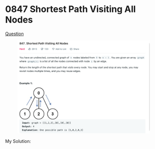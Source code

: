 # 0847 Shortest Path Visiting All Nodes

[Question](https://leetcode.com/problems/shortest-path-visiting-all-nodes/)

<figure><img src="../.gitbook/assets/image (14).png" alt=""><figcaption></figcaption></figure>

My Solution:

```java
```
